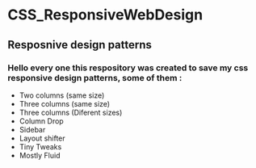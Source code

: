 # CSS_ResponsiveWebDesign
## Resposnive design patterns

### Hello every one this respository was created to save my css responsive design patterns, some of them :

- Two columns (same size)
- Three columns (same size)
- Three columns (Diferent sizes)
- Column Drop
- Sidebar
- Layout shifter
- Tiny Tweaks
- Mostly Fluid
